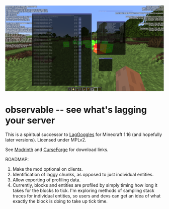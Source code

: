 ![](/screenshots/1.png)

# observable -- see what's lagging your server

This is a spiritual successor to [LagGoggles](https://www.curseforge.com/minecraft/mc-mods/laggoggles) for Minecraft 1.16 (and hopefully later versions). Licensed under MPLv2.

See [Modrinth](https://modrinth.com/mod/observable) and [CurseForge](https://www.curseforge.com/minecraft/mc-mods/observable) for download links.

ROADMAP:

1. Make the mod optional on clients.
2. Identification of laggy chunks, as opposed to just individual entities.
3. Allow exporting of profiling data.
4. Currently, blocks and entities are profiled by simply timing how long it takes for the blocks to tick. I'm exploring methods of sampling stack traces for individual entities, so users and devs can get an idea of what exactly the block is doing to take up tick time.
